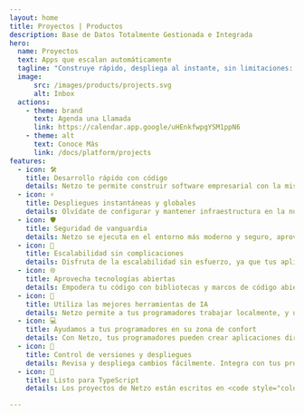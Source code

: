 ```yaml
---
layout: home
title: Proyectos | Productos
description: Base de Datos Totalmente Gestionada e Integrada
hero:
  name: Proyectos
  text: Apps que escalan automáticamente
  tagline: "Construye rápido, despliega al instante, sin limitaciones: Netzo está diseñado con flexibilidad en mente, por lo que puedes construir lo que necesites - sin restricciones."
  image:
      src: /images/products/projects.svg
      alt: Inbox
  actions:
    - theme: brand
      text: Agenda una Llamada
      link: https://calendar.app.google/uHEnkfwpgYSM1ppN6
    - theme: alt
      text: Conoce Más
      link: /docs/platform/projects
features:
  - icon: 🛠️
    title: Desarrollo rápido con código
    details: Netzo te permite construir software empresarial con la misma flexibilidad que construirlo desde cero, sin las complicaciones costosas y que consumen tiempo.
  - icon: ⚡
    title: Despliegues instantáneas y globales
    details: Olvídate de configurar y mantener infraestructura en la nube. Despliega tus aplicaciones a nivel global con un solo clic.
  - icon: 🛡️
    title: Seguridad de vanguardia
    details: Netzo se ejecuta en el entorno más moderno y seguro, aprovechando el poder de Deno para garantizar el más alto nivel de seguridad para tus aplicaciones.
  - icon: 🔄
    title: Escalabilidad sin complicaciones
    details: Disfruta de la escalabilidad sin esfuerzo, ya que tus aplicaciones escalan automáticamente para satisfacer tus necesidades, sin complicaciones, porque simplemente funciona.
  - icon: 🌐
    title: Aprovecha tecnologías abiertas
    details: Empodera tu código con bibliotecas y marcos de código abierto. Simplificamos el proceso, proporcionando funcionalidades listas para usar para agilizar los ciclos de desarollo sin quitarte el control.
  - icon: 🤖
    title: Utiliza las mejores herramientas de IA
    details: Netzo permite a tus programadores trabajar localmente, y utilizar las mejores herramientas de IA como <a style="color:#0000FF; text-decoration:underline;" href="https://github.com/features/copilot" target="_blank">GitHub Copilot</a>, impulsando la productividad y facilitando la innovación.
  - icon: 💻
    title: Ayudamos a tus programadores en su zona de confort
    details: Con Netzo, tus programadores pueden crear aplicaciones directamente en su entorno de codificación preferido, como Visual Studio Code (VSCode), para una experiencia de codificación más eficiente y familiar.
  - icon: 🚀
    title: Control de versiones y despliegues
    details: Revisa y despliega cambios fácilmente. Integra con tus proveedores de control de código favoritos como GitHub, GitLab y mejora tu CI/CD.
  - icon: 💼
    title: Listo para TypeScript
    details: Los proyectos de Netzo están escritos en <code style="color:#0080ff;">JavaScript</code> con soporte nativo de <code style="color:#0080ff;">TypeScript</code>, lo que te permite construir aplicaciones de manera eficiente con control total.

---
```


<script setup>
import BannerCta from '@theme/components/banners/BannerCta.vue'
import Footer from '@theme/components/Footer.vue'
import locale from '@theme/../../locales/es'
</script>

<section class="mt-32">
  <BannerCta v-bind="locale.home.sectionBannerCta" />

  <!-- <NewsLetter /> -->

  <Footer v-bind="locale.footer" />
</section>